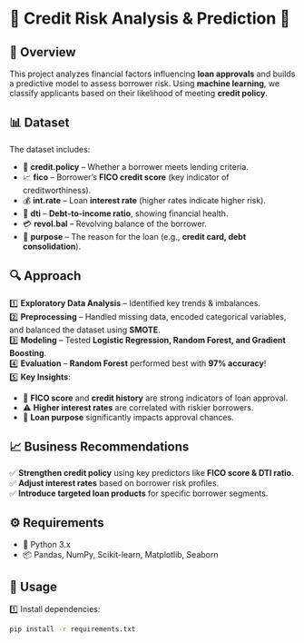 # 🎯 Credit Risk Analysis & Prediction 🚀  

## 📌 Overview  
This project analyzes financial factors influencing **loan approvals** and builds a predictive model to assess borrower risk. Using **machine learning**, we classify applicants based on their likelihood of meeting **credit policy**.  

## 📊 Dataset  
The dataset includes:  
- 🏦 **credit.policy** – Whether a borrower meets lending criteria.  
- 📈 **fico** – Borrower’s **FICO credit score** (key indicator of creditworthiness).  
- 💰 **int.rate** – Loan **interest rate** (higher rates indicate higher risk).  
- 🔄 **dti** – **Debt-to-income ratio**, showing financial health.  
- 💳 **revol.bal** – Revolving balance of the borrower.  
- 🎯 **purpose** – The reason for the loan (e.g., **credit card, debt consolidation**).  

## 🔍 Approach  
1️⃣ **Exploratory Data Analysis** – Identified key trends & imbalances.  
2️⃣ **Preprocessing** – Handled missing data, encoded categorical variables, and balanced the dataset using **SMOTE**.  
3️⃣ **Modeling** – Tested **Logistic Regression, Random Forest, and Gradient Boosting**.  
4️⃣ **Evaluation** – **Random Forest** performed best with **97% accuracy**!  
5️⃣ **Key Insights**:  
   - 📌 **FICO score** and **credit history** are strong indicators of loan approval.  
   - ⚠️ **Higher interest rates** are correlated with riskier borrowers.  
   - 🏡 **Loan purpose** significantly impacts approval chances.  

## 📈 Business Recommendations  
✅ **Strengthen credit policy** using key predictors like **FICO score & DTI ratio**.  
✅ **Adjust interest rates** based on borrower risk profiles.  
✅ **Introduce targeted loan products** for specific borrower segments.  

## ⚙️ Requirements  
- 🐍 Python 3.x  
- 📦 Pandas, NumPy, Scikit-learn, Matplotlib, Seaborn  

## 🚀 Usage  
1️⃣ Install dependencies:  
   ```bash
   pip install -r requirements.txt
